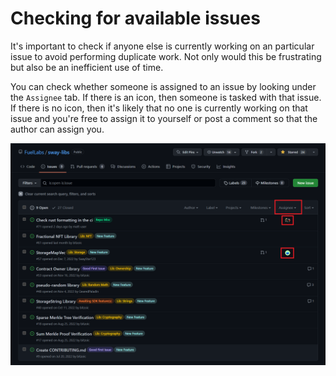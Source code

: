 # Checking for available issues

It's important to check if anyone else is currently working on an particular issue to avoid performing duplicate work. Not only would this be frustrating but also be an inefficient use of time.

You can check whether someone is assigned to an issue by looking under the `Assignee` tab. If there is an icon, then someone is tasked with that issue. If there is no icon, then it's likely that no one is currently working on that issue and you're free to assign it to yourself or post a comment so that the author can assign you.

![Filtering issues by an app label image](../images/app-filter-assignee.png)
